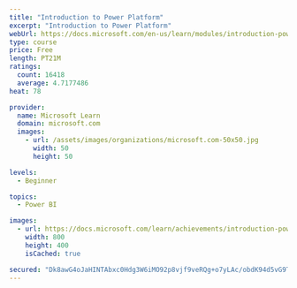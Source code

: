 ```yaml
---
title: "Introduction to Power Platform"
excerpt: "Introduction to Power Platform"
webUrl: https://docs.microsoft.com/en-us/learn/modules/introduction-power-platform/
type: course
price: Free
length: PT21M
ratings:
  count: 16418
  average: 4.7177486
heat: 78

provider:
  name: Microsoft Learn
  domain: microsoft.com
  images:
    - url: /assets/images/organizations/microsoft.com-50x50.jpg
      width: 50
      height: 50

levels:
  - Beginner

topics:
  - Power BI

images:
  - url: https://docs.microsoft.com/learn/achievements/introduction-power-platform-social.png
    width: 800
    height: 400
    isCached: true

secured: "Dk8awG4oJaHINTAbxc0Hdg3W6iMO92p8vjf9veRQg+o7yLAc/obdK94d5vG9T28kdOWF1nky1vkowkIm1f3CuhjHFBIZWaQw2LIAqSe4zxBDluGNhRTNJUFMA8KJMkE93cQwO4k64eg3JdxTjkub3HMxDvFZe3MZNZ2lf1GDJvezdk+Vedq8m84TadvoEt1A8oC8ezyWud20wOuW+eWBHV5gpKhiKZQ8q8Ny+XE9npoc9DIkPCfbPyS05MXlR9UOcu+ZPhAd+qu4uD7pEyPa9b8IcJFO62RQ/fFOiz3lNOvgrZvfz0CQDA9vgYmyWbU4ec9kgMhRLekkxqbi360CZmHVJQlqt3XdTLo4Ld9bLXowwy8flvCbpKJLvlLeSQ+YOohbbjSvE9yhFYDaToAbpZaESkvk4CFvW6SMrHabAFqrElaunYUpmhrgM/ARr6zU;LobONZTkzyF07peO6QH6TA=="
---
```


